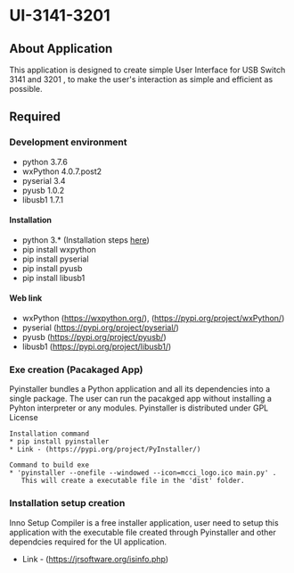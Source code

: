 # UI-3141-3201

## About Application

This application is designed to create simple User Interface for USB Switch 3141 and 3201 , to make the user's interaction as simple and efficient as possible.

## Required

### Development environment 
* python 3.7.6
* wxPython 4.0.7.post2
* pyserial 3.4
* pyusb 1.0.2
* libusb1 1.7.1 

#### Installation
* python 3.* (Installation steps [here](https://realpython.com/installing-python/))
* pip install wxpython
* pip install pyserial
* pip install pyusb
* pip install libusb1

#### Web link
* wxPython  (https://wxpython.org/), (https://pypi.org/project/wxPython/)
* pyserial  (https://pypi.org/project/pyserial/)
* pyusb     (https://pypi.org/project/pyusb/)
* libusb1   (https://pypi.org/project/libusb1/)

### Exe creation (Pacakaged App)
Pyinstaller bundles a Python application and all its dependencies into a single package. The user can run the pacakged app without installing a Pyhton interpreter or any modules.
Pyinstaller is distributed under GPL License 

	Installation command
	* pip install pyinstaller
	* Link - (https://pypi.org/project/PyInstaller/)

	Command to build exe
	* 'pyinstaller --onefile --windowed --icon=mcci_logo.ico main.py' .
	   This will create a executable file in the 'dist' folder.
  
### Installation setup creation
Inno Setup Compiler is a free installer application, user need to setup this application with the executable file created through Pyinstaller and other dependcies required for the UI application.
* Link - (https://jrsoftware.org/isinfo.php)
